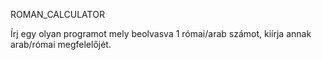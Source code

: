 ROMAN_CALCULATOR

Írj egy olyan programot mely beolvasva 1 római/arab számot, kiírja annak arab/római megfelelőjét.